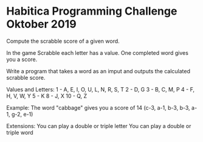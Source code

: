 # Habitica Programming Challenge Oktober 2019
Compute the scrabble score of a given word.  

In the game Scrabble each letter has a value. One completed word gives you a score.

Write a program that takes a word as an imput and outputs the calculated scrabble score.

Values and Letters:
1 - A, E, I, O, U, L, N, R, S, T
2 - D, G
3 - B, C, M, P
4 - F, H, V, W, Y
5 - K
8 - J, X
10 - Q, Z

Example:
The word "cabbage" gives you a score of 14 (c-3, a-1, b-3, b-3, a-1, g-2, e-1)

Extensions:
You can play a double or triple letter
You can play a double or triple word
